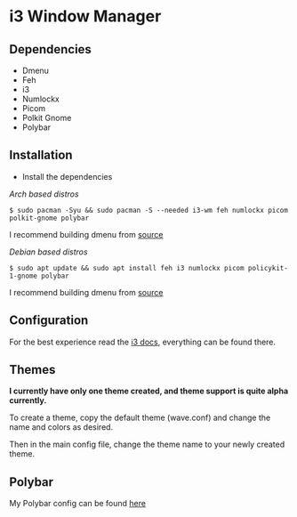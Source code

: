 # i3 Window Manager

## Dependencies

- Dmenu
- Feh
- i3
- Numlockx
- Picom
- Polkit Gnome
- Polybar

## Installation

- Install the dependencies

_Arch based distros_

```
$ sudo pacman -Syu && sudo pacman -S --needed i3-wm feh numlockx picom polkit-gnome polybar
```

I recommend building dmenu from [source](https://tools.suckless.org/dmenu/)

_Debian based distros_

```
$ sudo apt update && sudo apt install feh i3 numlockx picom policykit-1-gnome polybar
```

I recommend building dmenu from [source](https://tools.suckless.org/dmenu/)

## Configuration

For the best experience read the [i3 docs](https://i3wm.org/docs/), everything can be found there.

## Themes

**I currently have only one theme created, and theme support is quite alpha currently.**

To create a theme, copy the default theme (wave.conf) and change the name and colors as desired.

Then in the main config file, change the theme name to your newly created theme.

## Polybar

My Polybar config can be found [here](https://github.com/Empyrean-Void/Polybar.git)
